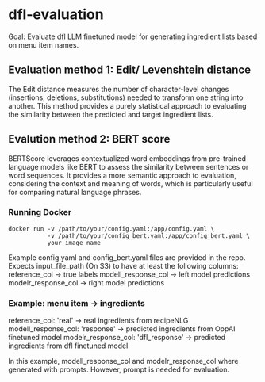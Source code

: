 # dfl-evaluation

Goal: Evaluate dfl LLM finetuned model for generating ingredient lists based on menu item names.

## Evaluation method 1: Edit/ Levenshtein distance
The Edit distance measures the number of character-level changes (insertions, deletions, substitutions) needed to transform one string into another. This method provides a purely statistical approach to evaluating the similarity between the predicted and target ingredient lists.

## Evalution method 2: BERT score
BERTScore leverages contextualized word embeddings from pre-trained language models like BERT to assess the similarity between sentences or word sequences. It provides a more semantic approach to evaluation, considering the context and meaning of words, which is particularly useful for comparing natural language phrases.


### Running Docker
```docker
docker run -v /path/to/your/config.yaml:/app/config.yaml \
           -v /path/to/your/config_bert.yaml:/app/config_bert.yaml \
           your_image_name
```

Example config.yaml and config_bert.yaml files are provided in the repo.
Expects input_file_path (On S3) to have at least the following columns:
reference_col -> true labels
modell_response_col -> left model predictions
modelr_response_col -> right model predictions

### Example: menu item -> ingredients

reference_col: 'real' -> real ingredients from recipeNLG
modell_response_col: 'response' -> predicted ingredients from OppAI finetuned model
modelr_response_col: 'dfl_response' -> predicted ingredients from dfl finetuned model

In this example, modell_response_col and modelr_response_col where generated with prompts. However, prompt is needed for evaluation.
